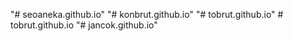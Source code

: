 "# seoaneka.github.io" 
"# konbrut.github.io" 
"# tobrut.github.io" 
#   t o b r u t . g i t h u b . i o  
 "# jancok.github.io" 
